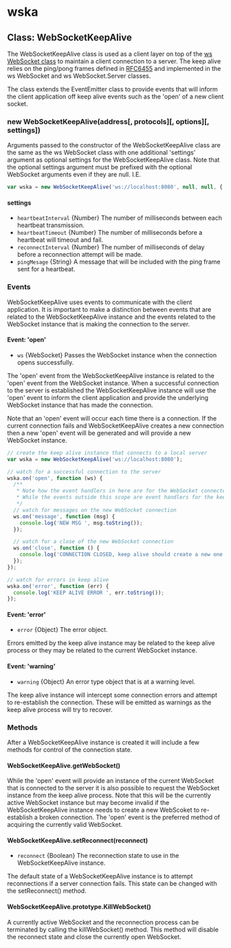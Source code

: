 # wska

## Class: WebSocketKeepAlive

The WebSocketKeepAlive class is used as a client layer on top of the [ws WebSocket class](https://github.com/websockets/ws) to maintain a client connection to a server. The keep alive relies on the ping/pong frames defined in [RFC6455](https://tools.ietf.org/html/rfc6455) and implemented in the ws WebSocket and ws WebSocket.Server classes.

The class extends the EventEmitter class to provide events that will inform the client application off keep alive events such as the 'open' of a new client socket.


### new WebSocketKeepAlive(address[, protocols][, options][, settings])

Arguments passed to the constructor of the WebSocketKeepAlive class are the same as the ws WebSocket class with one additional 'settings' argument as optional settings for the WebSocketKeepAlive class. Note that the optional settings argument must be prefixed with the optional WebSocket arguments even if they are null. I.E.

```javascript
var wska = new WebSocketKeepAlive('ws://localhost:8080', null, null, { pingMessage: 'myApp' });
```

#### settings
- `heartbeatInterval` {Number} The number of milliseconds between each heartbeat transmission.
- `heartbeatTimeout` {Number} The number of milliseconds before a heartbeat will timeout and fail.
- `reconnectInterval` {Number} The number of milliseconds of delay before a reconnection attempt will be made.
- `pingMesage` {String} A message that will be included with the ping frame sent for a heartbeat.


### Events

WebSocketKeepAlive uses events to communicate with the client application. It is important to make a distinction between events that are related to the WebSocketKeepAlive instance and the events related to the WebSocket instance that is making the connection to the server.


#### Event: 'open'

- `ws` {WebSocket} Passes the WebSocket instance when the connection opens successfully.

The 'open' event from the WebSocketKeepAlive instance is related to the 'open' event from the WebSocket instance. When a successful connection to the server is established the WebSocketKeepAlive instance will use the 'open' event to inform the client application and provide the underlying WebSocket instance that has made the connection.

Note that an 'open' event will occur each time there is a connection. If the current connection fails and WebSocketKeepAlive creates a new connection then a new 'open' event will be generated and will provide a new WebSocket instance.

```javascript
// create the keep alive instance that connects to a local server
var wska = new WebSocketKeepAlive('ws://localhost:8080');

// watch for a successful connection to the server
wska.on('open', function (ws) {
  /**
   * Note how the event handlers in here are for the WebSocket connected to the server.
   * While the events outside this scope are event handlers for the keep alive instance.
   */
  // watch for messages on the new WebSocket connection
  ws.on('message', function (msg) {
    console.log('NEW MSG ', msg.toString());
  });

  // watch for a close of the new WebSocket connection
  ws.on('close', function () {
    console.log('CONNECTION CLOSED, keep alive should create a new one momentarily.');
  });
});

// watch for errors in keep alive
wska.on('error', function (err) {
  console.log('KEEP ALIVE ERROR ', err.toString());
});
```


#### Event: 'error'

- `error` {Object} The error object.

Errors emitted by the keep alive instance may be related to the keep alive process or they may be related to the current WebSocket instance.


#### Event: 'warning'

- `warning` {Object} An error type object that is at a warning level.

The keep alive instance will intercept some connection errors and attempt to re-establish the connection. These will be emitted as warnings as the keep alive process will try to recover.


### Methods

After a WebSocketKeepAlive instance is created it will include a few methods for control of the connection state.


#### WebSocketKeepAlive.getWebSocket()

While the 'open' event will provide an instance of the current WebSocket that is connected to the server it is also possible to request the WebSocket instance from the keep alive process. Note that this will be the currently active WebSocket instance but may become invalid if the WebSocketKeepAlive instance needs to create a new WebScoket to re-establish a broken connection. The 'open' event is the preferred method of acquiring the currently valid WebSocket.


#### WebSocketKeepAlive.setReconnect(reconnect)

- `reconnect` {Boolean} The reconnection state to use in the WebSocketKeepAlive instance.

The default state of a WebSocketKeepAlive instance is to attempt reconnections if a server connection fails. This state can be changed with the setReconnect() method.


#### WebSocketKeepAlive.prototype.KillWebSocket()

A currently active WebSocket and the reconnection process can be terminated by calling the killWebSocket() method. This method will disable the reconnect state and close the currently open WebSocket.

